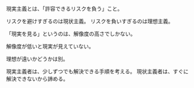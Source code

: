 現実主義とは、「許容できるリスクを負う」こと。

リスクを避けすぎるのは現状主義。
リスクを負いすぎるのは理想主義。

「現実を見る」というのは、解像度の高さでしかない。

解像度が低いと現実が見えていない。

理想が遠いかどうかは別。

現実主義者は、少しずつでも解決できる手順を考える。
現状主義者は、すぐに解決できないから諦める。
